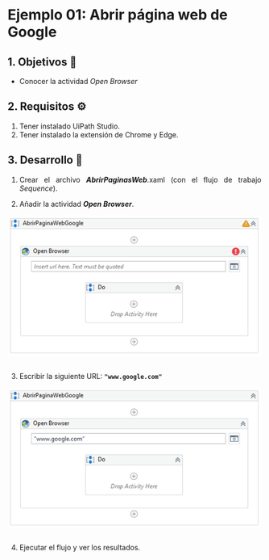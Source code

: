 # Ejemplo 01: Abrir página web de Google

<div style="text-align: justify;">

## 1. Objetivos :dart:

- Conocer la actividad *Open Browser*

## 2. Requisitos :gear:

1. Tener instalado UiPath Studio.
2. Tener instalado la extensión de Chrome y Edge.

## 3. Desarrollo :hammer:

1. Crear el archivo ***AbrirPaginasWeb***.xaml (con el flujo de trabajo *Sequence*).

2. Añadir la actividad ***Open Browser***.

<div align="center">
<img src="assets/image02.png" align="center">
</div>
<br>

3. Escribir la siguiente URL: **`"www.google.com"`**

<div align="center">
<img src="assets/image03.png" align="center">
</div>
<br>

4. Ejecutar el flujo y ver los resultados.

</div>